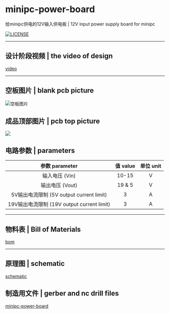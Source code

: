 # minipc-power-board

给minipc供电的12V输入供电板 | 12V input power supply board for minipc

[![LICENSE](https://img.shields.io/badge/license-Anti%20996-blue.svg?style=flat-square)](./LICENSE)


------
## 设计阶段视频 | the video of design
[video](https://www.bilibili.com/video/BV1X34y1k7zU/)



------

## 空板图片 | blank pcb picture

![空板图片](pics/pcb.png)

## 成品顶部图片 | pcb top picture

![](pics/top.png)

## 电路参数 | parameters

|             参数 parameter             | 值 value | 单位 unit |
|:------------------------------------:|:-------:|:-------:|
|              输入电压 (Vin)              |  10-15  |    V    |
|             输出电压 (Vout)              | 19 & 5  |    V    |
|  5V输出电流限制 (5V output current limit)  |    3    |    A    |
| 19V输出电流限制 (19V output current limit) |    3    |    A    |

------

## 物料表 | Bill of Materials

[bom](./bom.md)

------

## 原理图 | schematic

[schematic](./schematic/MiniPc-pwr.pdf)

## 制造用文件 | gerber and nc drill files

[minipc-power-board](./minipc-power-board.zip)

